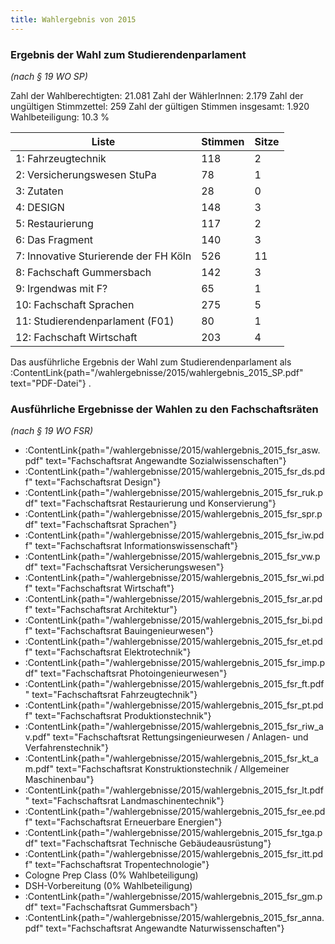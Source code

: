 ```yaml
---
title: Wahlergebnis von 2015
---
```


### Ergebnis der Wahl zum Studierendenparlament

_(nach § 19 WO SP)_

Zahl der Wahlberechtigten: 21.081
Zahl der WählerInnen: 2.179
Zahl der ungültigen Stimmzettel: 259
Zahl der gültigen Stimmen insgesamt: 1.920
Wahlbeteiligung: 10.3 %

| Liste                                 | Stimmen | Sitze |
| ------------------------------------- | ------- | ----- |
| 1: Fahrzeugtechnik                    | 118     | 2     |
| 2: Versicherungswesen StuPa           | 78      | 1     |
| 3: Zutaten                            | 28      | 0     |
| 4: DESIGN                             | 148     | 3     |
| 5: Restaurierung                      | 117     | 2     |
| 6: Das Fragment                       | 140     | 3     |
| 7: Innovative Sturierende der FH Köln | 526     | 11    |
| 8: Fachschaft Gummersbach             | 142     | 3     |
| 9: Irgendwas mit F?                   | 65      | 1     |
| 10: Fachschaft Sprachen               | 275     | 5     |
| 11: Studierendenparlament (F01)       | 80      | 1     |
| 12: Fachschaft Wirtschaft             | 203     | 4     |

Das ausführliche Ergebnis der Wahl zum Studierendenparlament als :ContentLink{path="/wahlergebnisse/2015/wahlergebnis_2015_SP.pdf" text="PDF-Datei"} .

### Ausführliche Ergebnisse der Wahlen zu den Fachschaftsräten

_(nach § 19 WO FSR)_

- :ContentLink{path="/wahlergebnisse/2015/wahlergebnis_2015_fsr_asw.pdf" text="Fachschaftsrat Angewandte Sozialwissenschaften"}
- :ContentLink{path="/wahlergebnisse/2015/wahlergebnis_2015_fsr_ds.pdf" text="Fachschaftsrat Design"}
- :ContentLink{path="/wahlergebnisse/2015/wahlergebnis_2015_fsr_ruk.pdf" text="Fachschaftsrat Restaurierung und Konservierung"}
- :ContentLink{path="/wahlergebnisse/2015/wahlergebnis_2015_fsr_spr.pdf" text="Fachschaftsrat Sprachen"}
- :ContentLink{path="/wahlergebnisse/2015/wahlergebnis_2015_fsr_iw.pdf" text="Fachschaftsrat Informationswissenschaft"}
- :ContentLink{path="/wahlergebnisse/2015/wahlergebnis_2015_fsr_vw.pdf" text="Fachschaftsrat Versicherungswesen"}
- :ContentLink{path="/wahlergebnisse/2015/wahlergebnis_2015_fsr_wi.pdf" text="Fachschaftsrat Wirtschaft"}
- :ContentLink{path="/wahlergebnisse/2015/wahlergebnis_2015_fsr_ar.pdf" text="Fachschaftsrat Architektur"}
- :ContentLink{path="/wahlergebnisse/2015/wahlergebnis_2015_fsr_bi.pdf" text="Fachschaftsrat Bauingenieurwesen"}
- :ContentLink{path="/wahlergebnisse/2015/wahlergebnis_2015_fsr_et.pdf" text="Fachschaftsrat Elektrotechnik"}
- :ContentLink{path="/wahlergebnisse/2015/wahlergebnis_2015_fsr_imp.pdf" text="Fachschaftsrat Photoingenieurwesen"}
- :ContentLink{path="/wahlergebnisse/2015/wahlergebnis_2015_fsr_ft.pdf" text="Fachschaftsrat Fahrzeugtechnik"}
- :ContentLink{path="/wahlergebnisse/2015/wahlergebnis_2015_fsr_pt.pdf" text="Fachschaftsrat Produktionstechnik"}
- :ContentLink{path="/wahlergebnisse/2015/wahlergebnis_2015_fsr_riw_av.pdf" text="Fachschaftsrat Rettungsingenieurwesen / Anlagen- und Verfahrenstechnik"}
- :ContentLink{path="/wahlergebnisse/2015/wahlergebnis_2015_fsr_kt_am.pdf" text="Fachschaftsrat Konstruktionstechnik / Allgemeiner Maschinenbau"}
- :ContentLink{path="/wahlergebnisse/2015/wahlergebnis_2015_fsr_lt.pdf" text="Fachschaftsrat Landmaschinentechnik"}
- :ContentLink{path="/wahlergebnisse/2015/wahlergebnis_2015_fsr_ee.pdf" text="Fachschaftsrat Erneuerbare Energien"}
- :ContentLink{path="/wahlergebnisse/2015/wahlergebnis_2015_fsr_tga.pdf" text="Fachschaftsrat Technische Gebäudeausrüstung"}
- :ContentLink{path="/wahlergebnisse/2015/wahlergebnis_2015_fsr_itt.pdf" text="Fachschaftsrat Tropentechnologie"}
- Cologne Prep Class (0% Wahlbeteiligung)
- DSH-Vorbereitung (0% Wahlbeteiligung)
- :ContentLink{path="/wahlergebnisse/2015/wahlergebnis_2015_fsr_gm.pdf" text="Fachschaftsrat Gummersbach"}
- :ContentLink{path="/wahlergebnisse/2015/wahlergebnis_2015_fsr_anna.pdf" text="Fachschaftsrat Angewandte Naturwissenschaften"}
